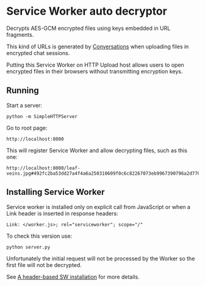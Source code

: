 # Service Worker auto decryptor

Decrypts AES-GCM encrypted files using keys embedded in URL fragments.

This kind of URLs is generated by [Conversations][CONV] when uploading files
in encrypted chat sessions.

Putting this Service Worker on HTTP Upload host allows users to open encrypted
files in their browsers without transmitting encryption keys.

[CONV]: https://github.com/siacs/Conversations

## Running

Start a server:

    python -m SimpleHTTPServer

Go to root page:

    http://localhost:8000

This will register Service Worker and allow decrypting files, such as this one:

    http://localhost:8000/leaf-veins.jpg#492fc2ba53dd27a4f4a6a250310609f0c6c82267073eb9967390796a2d770e0a89d3f95c650d1f533e60b7e51a96cacf

## Installing Service Worker

Service worker is installed only on explicit call from JavaScript or when a Link header is inserted in response headers:

    Link: </worker.js>; rel="serviceworker"; scope="/"

To check this version use:

    python server.py

Unfortunately the initial request will not be processed by the Worker so the first file will not be decrypted.

See [A header-based SW installation][SWH] for more details.

[SWH]: https://github.com/w3c/ServiceWorker/issues/685

